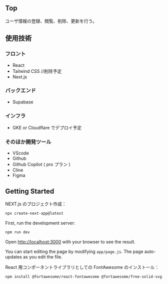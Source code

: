 ## Top

ユーザ情報の登録、閲覧、削除、更新を行う。

## 使用技術

### フロント

- React
- Tailwind CSS //削除予定
- Next.js

### バックエンド

- Supabase

### インフラ

- GKE or Cloudflare でデプロイ予定

### そのほか開発ツール

- VScode
- Github
- Github Copilot ( pro プラン )
- Cline
- Figma

## Getting Started

NEXT.js のプロジェクト作成：

```bash
npx create-next-app@latest
```

First, run the development server:

```bash
npm run dev
```

Open [http://localhost:3000](http://localhost:3000) with your browser to see the result.

You can start editing the page by modifying `app/page.js`. The page auto-updates as you edit the file.

React 用コンポーネントライブラリとしての FontAwesome のインストール：<br>

```bash
npm install @fortawesome/react-fontawesome @fortawesome/free-solid-svg-icons
```
